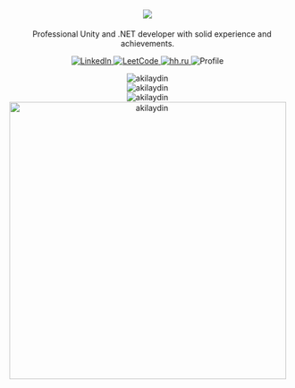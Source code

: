 <h1 align="center">
    <img src="https://readme-typing-svg.herokuapp.com?font=Verdana&weight=600&size=30&pause=1000&color=F7F7F7&center=true&vCenter=true&width=600&height=50&&repeat=false&lines=%F0%9F%91%8B+Hello!+I'm+Artem+Ovchinnikov;"/>
</h1>

<!-- Description -->
<p align="center">
   <img src="https://cdn-icons-png.flaticon.com/512/5969/5969294.png" width="12"/> Professional Unity and .NET developer with solid experience and achievements.
</p>

<!-- Badges -->
<p align="center">
   <a href="https://linkedin.com/in/artem-ovchinnikov-00b8331bb" target="_blank">
      <img alt="LinkedIn" src="https://img.shields.io/badge/-LinkedIn-0084b1?style=flat&logo=linkedin&logoColor=white" />
   </a>
   <a href="https://leetcode.com/Akilaydin/" target="_blank">
      <img alt="LeetCode" src="https://img.shields.io/badge/-LeetCode-ffa116?style=flat&logo=leetcode&logoColor=white" />
   </a>
    <a href="https://klimovsk.hh.ru/resume/ebc7222dff0c3886420039ed1f4f7a6a4b6875" target="_blank">
      <img alt="hh.ru" src="https://img.shields.io/badge/Head_Hunter-FF0000" />
   </a>
   <img alt="Profile" src="https://komarev.com/ghpvc/?username=akilaydin&label=Profile%20views&color=178600&style=flat" />
</p>

<!-- GitHub stats -->
<p align="center">
   <img src="https://github-readme-stats-git-masterrstaa-rickstaa.vercel.app/api?username=akilaydin&locale=en&theme=nord&count_private=true&show_icons=true&hide=contribs,issues&card_width=495" alt="akilaydin" />
   <br><img src="https://github-readme-stats-git-masterrstaa-rickstaa.vercel.app/api/top-langs?username=akilaydin&locale=en&theme=nord&layout=compact&card_width=495" alt="akilaydin" />
   <br><img src="https://github-readme-streak-stats.herokuapp.com/?user=akilaydin&theme=nord&count_private=true&no-bg=true&no-frame=true" alt="akilaydin" />
   <br><img width="495pt" src="https://github-profile-trophy.vercel.app/?username=akilaydin&theme=nord&margin-w=7&title=Commits,Followers,Repositories,Stars,PullRequest&column=5" alt="akilaydin" />
</p>

